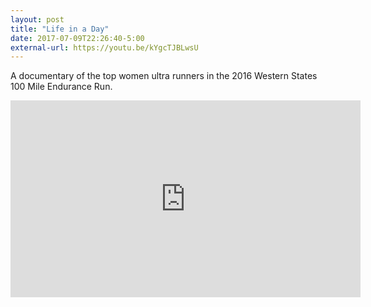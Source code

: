 ```yaml
---
layout: post
title: "Life in a Day"
date: 2017-07-09T22:26:40-5:00
external-url: https://youtu.be/kYgcTJBLwsU
---
```


A documentary of the top women ultra runners in the 2016 Western States 100 Mile Endurance Run. 

<iframe width="560" height="315" src="https://www.youtube.com/embed/kYgcTJBLwsU?ecver=1" frameborder="0" allowfullscreen></iframe>